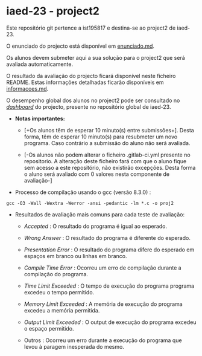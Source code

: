 # iaed-23 - project2 


Este repositório git pertence a ist195817 e destina-se ao project2 de iaed-23.


O enunciado do projecto está disponível em [enunciado.md](enunciado.md).


Os alunos devem submeter aqui a sua solução para o project2 que será avaliada automaticamente.


O resultado da avaliação do projecto ficará disponível neste ficheiro README. Estas informações detalhadas ficarão disponíveis em [informacoes.md](informacoes.md).


O desempenho global dos alunos no project2 pode ser consultado no [_dashboard_](https://gitlab.rnl.tecnico.ulisboa.pt/iaed-23/iaed-23/-/tree/master/dashboard/projects/project2.md) do projecto, presente no repositório global de iaed-23.


- **Notas importantes:**


  - [+Os alunos têm de esperar 10 minuto(s) entre submissões+]. Desta forma, têm de esperar 10 minuto(s) para resubmeter um novo programa. Caso contrário a submissão do aluno não será avaliada.


  - [-Os alunos não podem alterar o ficheiro .gitlab-ci.yml presente no repositorio. A alteração deste ficheiro fará com que o aluno fique sem acesso a este repositório, não existirão excepções. Desta forma o aluno será avaliado com 0 valores nesta componente de avaliação-]



- Processo de compilação usando o gcc (versão 8.3.0) :


```
gcc -O3 -Wall -Wextra -Werror -ansi -pedantic -lm *.c -o proj2 
```




- Resultados de avaliação mais comuns para cada teste de avaliação:


  - _Accepted_ : O resultado do programa é igual ao esperado.


  - _Wrong Answer_ : O resultado do programa é diferente do esperado.


  - _Presentation Error_ : O resultado do programa difere do esperado em espaços em branco ou linhas em branco.


  - _Compile Time Error_ : Ocorreu um erro de compilação durante a compilação do programa.


  - _Time Limit Exceeded_ : O tempo de execução do programa programa excedeu o tempo permitido.


  - _Memory Limit Exceeded_ : A memória de execução do programa excedeu a memória permitida.


  - _Output Limit Exceeded_ : O output de execução do programa excedeu o espaço permitido.


  - Outros : Ocorreu um erro durante a execução do programa que levou à paragem inesperada do mesmo.


